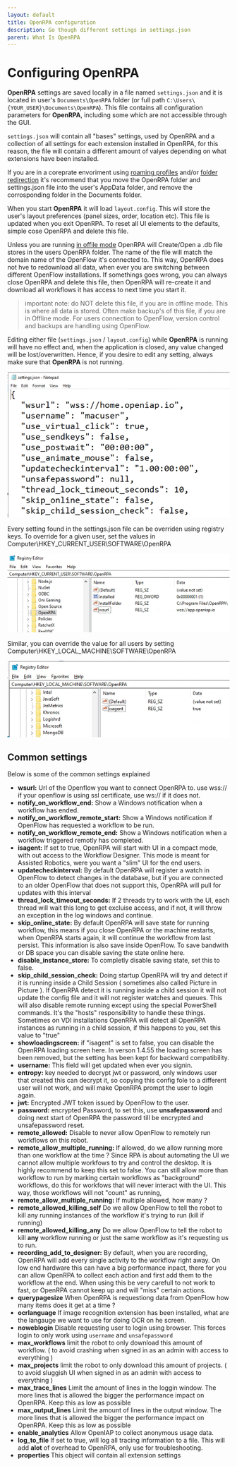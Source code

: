 ```yaml
---
layout: default
title: OpenRPA configuration
description: Go though different settings in settings.json
parent: What Is OpenRPA
---
```

# Configuring OpenRPA

**OpenRPA** settings are saved locally in a file named `settings.json` and it is located in user's `Documents\OpenRPA` folder (or full path `C:\Users\{YOUR_USER}\Documents\OpenRPA`). This file contains all configuration parameters for **OpenRPA**, including some which are not accessible through the GUI.

`settings.json` will contain all "bases" settings, used by OpenRPA and a collection of all settings for each extension installed in OpenRPA, for this reason, the file will contain a different amount of valyes depending on what extensions have been installed. 

If you are in a coreprate envoriment using [roaming profiles](https://learn.microsoft.com/en-us/windows-server/storage/folder-redirection/deploy-roaming-user-profiles) and/or [folder redirection](https://www.cs.washington.edu/lab/windows/profiles) it's recommend that you move the OpenRPA folder and settings.json file into the user's AppData folder, and remove the corrosponding folder in the Documents folder.

When you start **OpenRPA** it will load `layout.config`. This will store the user's layout preferences (panel sizes, order, location etc). This file is updated when you exit OpenRPA. To reset all UI elements to the defaults, simple cose OpenRPA and delete this file.

Unless you are running [in offile mode](Offline) OpenRPA will Create/Open a .db file stores in the users OpenRPA folder. The name of the file will match the domain name of the OpenFlow it's connected to. This way, OpenRPA does not hve to redownload all data, when ever you are switching between different OpenFlow installations.
If somethings goes wrong, you can always close OpenRPA and delete this file, then OpenRPA will re-create it and download all workflows it has access to next time you start it.
> important note: do NOT delete this file, if you are in offline mode. This is where all data is stored. Often make backup's of this file, if you are in Offline mode. For users connection to OpenFlow, version control and backups are handling using OpenFlow.

Editing either file (`settings.json` / `layout.config`) while **OpenRPA** is running will have no effect and, when the application is closed, any value changed will be lost/overwritten. Hence, if you desire to edit any setting, always make sure that **OpenRPA** is not running.

![sample settings.json](OpenRPA-Settings.png)

Every setting found in the settings.json file can be overriden using registry keys.
To override for a given user, set the values in 
Computer\HKEY_CURRENT_USER\SOFTWARE\OpenRPA

![Alt text](OpenRPA-Settings2.png)

Similar, you can override the value for all users by setting 
Computer\HKEY_LOCAL_MACHINE\SOFTWARE\OpenRPA

![Alt text](OpenRPA-Settings3.png)

## Common settings
Below is some of the common settings explained

- **wsurl:** Url of the Openflow you want to connect OpenRPA to. use wss:// if your openflow is using ssl  certificate, use ws:// if it does not.
- **notify_on_workflow_end:** Show a Windows notification when a workflow has ended.
- **notify_on_workflow_remote_start:** Show a Windows notification if OpenFlow has requested a workflow to be run.
- **notify_on_workflow_remote_end:** Show a Windows notification when a workflow triggered remotly has completed.
- **isagent:** If set to true, OpenRPA will start with UI in a compact mode, with out access to the Workflow Designer. This mode is meant for Assisted Robotics, were you want a "slim" UI for the end users.
- **updatecheckinterval:** By default OpenRPA will register a watch in OpenFlow to detect changes in the database, but if you are connected to an older OpenFlow that does not support this, OpenRPA will pull for updates with this interval
- **thread_lock_timeout_seconds:** If 2 threads try to work with the UI, each thread will wait this long to get excluise access, and if not, it will throw an exception in the log windows and continue.
- **skip_online_state:** By default OpenRPA will save state for running workflow, this means if you close OpenRPA or the machine restarts, when OpenRPA starts again, it will continue the workflow from last persist. This information is also save inside OpenFlow. To save bandwith or DB space you can disable saving the state online here.
- **disable_instance_store:** To completly disable saving state, set this to false. 
- **skip_child_session_check:** Doing startup OpenRPA will try and detect if it is running inside a Child Session ( sometimes also called Picture in Picture ). If OpenRPA detect it is running inside a child session it will not update the config file and it will not register watches and queues. This will also disable remote running except using the special PowerShell commands. It's the "hosts" responsibility to handle these things. Sometimes on VDI installations OpenRPA will detect all OpenRPA instances as running in a child session, if this happens to you, set this value to "true"
- **showloadingscreen:** if "isagent" is set to false, you can disable the OpenRPA loading screen here. In verson 1.4.55 the loading screen has been removed, but the setting has been kept for backward compatibility.
- **username:** This field will get updated when ever you signin.
- **entropy:** key needed to decrypt jwt or password, only windows user that created this can decrypt it, so copying this config fole to a different user will not work, and will make OpenRPA prompt the user to login again.
- **jwt:** Encrypted JWT token issued by OpenFlow to the user.
- **password:** encrypted Password, to set this, use **unsafepassword** and doing next start of OpenRPA the password till be encrypted and unsafepassword reset.
- **remote_allowed:** Disable to never allow OpenFlow to remotely run workflows on this robot.
- **remote_allow_multiple_running:** If allowed, do we allow running more than one workflow at the time ? Since RPA is about automating the UI we cannot allow multiple workfows to try and control the desktop. It is highly recommend to keep this set to false. You can still allow more than workflow to run by marking certain workflows as "background" workflows, do this for workfows that will never interact with the UI. This way, those workflows will not "count" as running,
- **remote_allow_multiple_running:** If multiple allowed, how many ?
- **remote_allowed_killing_self** Do we allow OpenFlow to tell the robot to kill any running instances of the workflow it's trying to run (kill if running)
- **remote_allowed_killing_any** Do we allow OpenFlow to tell the robot to kill **any** workflow running or just the same workflow as it's requesting us to run.
- **recording_add_to_designer:** By default, when you are recording, OpenRPA will add every single activity to the workflow right away. On low end hardware this can have a big performance inpact, there for you can allow OpenRPA to collect each action and first add them to the workflow at the end. When using this be very carefull to not work to fast, or OpenRPA cannot keep up and will "miss" certain actions.
- **querypagesize** When OpenRPA is requestiong data from OpenFlow how many items does it get at a time ? 
- **ocrlanguage** If image recognition extension has been installed, what are the langauge we want to use for doing OCR on he screen.
- **noweblogin** Disable requesting user to login using browser. This forces login to only work using `username` and `unsafepassword`
- **max_workflows** limit the robot to only download this amount of workflow. ( to avoid crashing when signed in as an admin with access to everything )
- **max_projects** limit the robot to only download this amount of projects. ( to avoid sluggish UI when signed in as an admin with access to everything )
- **max_trace_lines** Limit the amount of lines in the loggin window. The more lines that is allowed the bigger the performance impact on OpenRPA. Keep this as low as possible
- **max_output_lines** Limit the amount of lines in the output window. The more lines that is allowed the bigger the performance impact on OpenRPA. Keep this as low as possible
- **enable_analytics** Allow OpenIAP to collect anonymous usage data.
- **log_to_file** If set to true, will log all tracing information to a file. This will add **alot** of overhead to OpenRPA, only use for troubleshooting.
- **properties** This object will contain all extension settings

